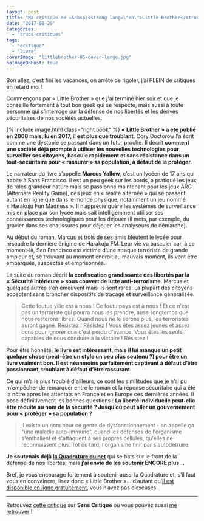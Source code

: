 ```yaml
---
layout: post
title: "Ma critique de «&nbsp;<strong lang=\"en\">Little Brother</strong>&nbsp;» de <em>Cory Doctorow</em>"
date: "2017-08-29"
categories: 
  - "trucs-critiques"
tags: 
  - "critique"
  - "livre"
coverImage: "littlebrother-US-cover-large.jpg"
noImageOnPost: true
---
```


Bon allez, c’est fini les vacances, on arrête de rigoler, j’ai PLEIN de critiques en retard moi !

Commençons par « Little Brother » que j'ai terminé hier soir et que je conseille fortement à tout bon geek qui se respecte, mais aussi à toute personne qui s’interroge sur la défense de nos libertés et les dérives sécuritaires de nos sociétés actuelles.

{% include image.html class="right book" %}
**« Little Brother » a été publié en 2008 mais, lu en 2017, il est plus que troublant**. Cory Doctorow l’a écrit comme une dystopie se passant dans un futur proche. Il décrit **comment une société déjà prompte à utiliser les nouvelles technologies pour surveiller ses citoyens, bascule rapidement et sans résistance dans un tout-sécuritaire pour « rassurer » sa population, à défaut de la protéger**.

Le narrateur du livre s’appelle **Marcus Yallow**, c’est un lycéen de 17 ans qui habite à Sans Francisco. Il est un peu geek sur les bords, a pratiqué les jeux de rôles grandeur nature mais se passionne maintenant pour les jeux ARG (Alternate Reality Game), des jeux en « réalité alternée » qui se passent autant en ligne que dans le monde physique, notamment un jeu nommé « Harakuju Fun Madness ». Il n’apprécie guère les systèmes de surveillance mis en place par son lycée mais sait intelligemment utiliser ses connaissances technologiques pour les déjouer (il mets, par exemple, du gravier dans ses chaussures pour déjouer les analyseurs de démarche).

Au début du roman, Marcus et trois de ses amis bleutent le lycée pour résoudre la dernière énigme de Harakuju FM. Leur vie va basculer car, à ce moment-là, San Francisco est victime d’une attaque terroriste de grande ampleur et, se trouvant au moment endroit au mauvais moment, ils vont être embarqués, suspectés et emprisonnés.

La suite du roman décrit **la confiscation grandissante des libertés par la « Sécurité intérieure » sous couvert de lutte anti-terrorisme**. Marcus et quelques autres s’en émeuvent mais ils sont rares. La plupart des citoyens acceptent sans broncher dispositifs de traçage et surveillance généralisée.

<blockquote class="citation">Cette foutue ville est à nous ! Ce foutu pays est à nous ! Et ce n'est pas un terroriste qui pourra nous les prendre, aussi longtemps que nous resterons libres. Quand nous ne le serons plus, les terroristes auront gagné. Résistez ! Résistez ! Vous êtes assez jeunes et assez cons pour ignorer que c'est perdu d'avance. Vous êtes les seuls capables de nous conduire à la victoire ! Résistez !</blockquote>

Pour être honnête, **le livre est intéressant, mais il lui manque un petit quelque chose (peut-être un style un peu plus soutenu ?) pour être un livre vraiment bon. Il est néanmoins parfaitement captivant à défaut d’être passionnant, troublant à défaut d’être rassurant**.

Ce qui m’a le plus troublé d'ailleurs, ce sont les similitudes que je n’ai pu m’empêcher de remarquer entre le roman et la réponse sécuritaire qui a été la nôtre après les attentats en France et en Europe ces dernières années. Il pose définitivement les bonnes questions : **La liberté individuelle peut-elle être réduite au nom de la sécurité ? Jusqu’où peut aller un gouvernement pour « protéger » sa population ?**

<blockquote class="citation">Il existe un nom pour ce genre de dysfonctionnement - on appelle ça "une maladie auto-immune", quand les défenses de l'organisme s'emballent et s'attaquent à ses propres cellules, qu'elles ne reconnaissent plus. Tôt ou tard, l'organisme finit par s'autodétruire.</blockquote>

**Je soutenais déjà [la Quadrature du net](https://www.laquadrature.net/fr)** qui se bats sur le front de la défense de nos libertés, mais **j’ai envie de les soutenir ENCORE plus...**

Bref, je vous encourage fortement à soutenir aussi la Quadrature et, s’il faut vous en convaincre, lisez donc « Little Brother »... d’autant qu’[il est disponible en ligne gratuitement](http://craphound.com/littlebrother/download/), vous n’avez pas d’excuses.

* * *

Retrouvez [cette critique](https://www.senscritique.com/livre/Little_Brother/critique/116650976) sur **Sens Critique** où vous pouvez aussi [me retrouver](http://www.senscritique.com/Arnaud_Malon) !
